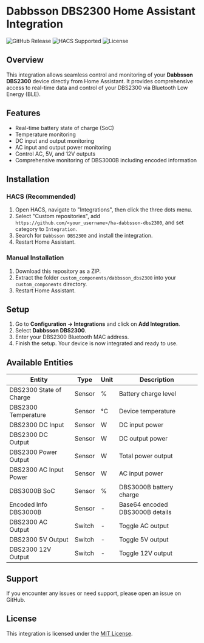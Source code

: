 # Dabbsson DBS2300 Home Assistant Integration

![GitHub Release](https://img.shields.io/github/v/release/<your_username>/ha-dabbsson-dbs2300)
![HACS Supported](https://img.shields.io/badge/HACS-Supported-blue.svg)
![License](https://img.shields.io/github/license/<your_username>/ha-dabbsson-dbs2300)

## Overview
This integration allows seamless control and monitoring of your **Dabbsson DBS2300** device directly from Home Assistant. It provides comprehensive access to real-time data and control of your DBS2300 via Bluetooth Low Energy (BLE).

## Features
- Real-time battery state of charge (SoC)
- Temperature monitoring
- DC input and output monitoring
- AC input and output power monitoring
- Control AC, 5V, and 12V outputs
- Comprehensive monitoring of DBS3000B including encoded information

## Installation
### HACS (Recommended)
1. Open HACS, navigate to "Integrations", then click the three dots menu.
2. Select "Custom repositories", add `https://github.com/<your_username>/ha-dabbsson-dbs2300`, and set category to `Integration`.
3. Search for `Dabbsson DBS2300` and install the integration.
4. Restart Home Assistant.

### Manual Installation
1. Download this repository as a ZIP.
2. Extract the folder `custom_components/dabbsson_dbs2300` into your `custom_components` directory.
3. Restart Home Assistant.

## Setup
1. Go to **Configuration → Integrations** and click on **Add Integration**.
2. Select **Dabbsson DBS2300**.
3. Enter your DBS2300 Bluetooth MAC address.
4. Finish the setup. Your device is now integrated and ready to use.

## Available Entities
| Entity | Type | Unit | Description |
|--------|------|------|-------------|
| DBS2300 State of Charge | Sensor | % | Battery charge level |
| DBS2300 Temperature | Sensor | °C | Device temperature |
| DBS2300 DC Input | Sensor | W | DC input power |
| DBS2300 DC Output | Sensor | W | DC output power |
| DBS2300 Power Output | Sensor | W | Total power output |
| DBS2300 AC Input Power | Sensor | W | AC input power |
| DBS3000B SoC | Sensor | % | DBS3000B battery charge |
| Encoded Info DBS3000B | Sensor | - | Base64 encoded DBS3000B details |
| DBS2300 AC Output | Switch | - | Toggle AC output |
| DBS2300 5V Output | Switch | - | Toggle 5V output |
| DBS2300 12V Output | Switch | - | Toggle 12V output |

## Support
If you encounter any issues or need support, please open an issue on GitHub.

## License
This integration is licensed under the [MIT License](LICENSE).
